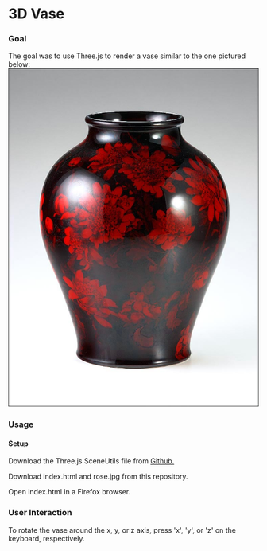 # 3D Vase

### Goal ###

The goal was to use Three.js to render a vase similar to the one pictured below: 
<img src="imgs/vase.jpg" alt="Royal Doulton Flambe Australian Waratah Vase" style="text-align:center">


### Usage ### 

#### Setup ####

Download the Three.js SceneUtils file from <a href="https://github.com/mrdoob/three.js/blob/master/examples/js/utils/SceneUtils.js">Github.</a>


Download index.html and rose.jpg from this repository.

Open index.html in a Firefox browser.


### User Interaction ### 

To rotate the vase around the x, y, or z axis, press 'x', 'y', or 'z' on the keyboard, respectively.
